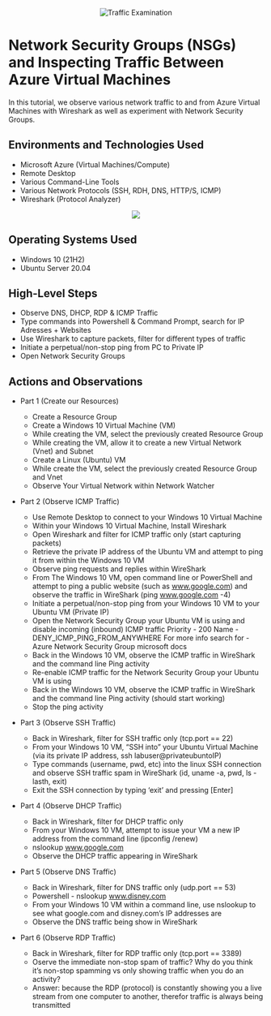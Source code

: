 <p align="center">
<img src="https://i.imgur.com/Ua7udoS.png" alt="Traffic Examination"/>
</p>

<h1>Network Security Groups (NSGs) and Inspecting Traffic Between Azure Virtual Machines</h1>
In this tutorial, we observe various network traffic to and from Azure Virtual Machines with Wireshark as well as experiment with Network Security Groups. <br />


<h2>Environments and Technologies Used</h2>

- Microsoft Azure (Virtual Machines/Compute)
- Remote Desktop
- Various Command-Line Tools
- Various Network Protocols (SSH, RDH, DNS, HTTP/S, ICMP)
- Wireshark (Protocol Analyzer)
<p align="center">
<img src="[Wireshark](https://user-images.githubusercontent.com/128350155/227862713-4cdaa254-1cfe-4320-9fb8-09b0c1aff472.jpg" />
<p/>
<h2>Operating Systems Used </h2>

- Windows 10 (21H2)
- Ubuntu Server 20.04

<h2>High-Level Steps</h2>
 
 - Observe DNS, DHCP, RDP & ICMP Traffic
 - Type commands into Powershell & Command Prompt, search for IP Adresses + Websites
 - Use Wireshark to capture packets, filter for different types of traffic
 - Initiate a perpetual/non-stop ping from PC to Private IP
 - Open Network Security Groups
 
 <h2>Actions and Observations</h2>
 
- Part 1 (Create our Resources)
  - Create a Resource Group
  - Create a Windows 10 Virtual Machine (VM)
  - While creating the VM, select the previously created Resource Group
  - While creating the VM, allow it to create a new Virtual Network (Vnet) and Subnet
  - Create a Linux (Ubuntu) VM
  - While create the VM, select the previously created Resource Group and Vnet
  - Observe Your Virtual Network within Network Watcher

- Part 2 (Observe ICMP Traffic)
  - Use Remote Desktop to connect to your Windows 10 Virtual Machine
  - Within your Windows 10 Virtual Machine, Install Wireshark
  - Open Wireshark and filter for ICMP traffic only (start capturing packets)
  - Retrieve the private IP address of the Ubuntu VM and attempt to ping it from within the Windows 10 VM
  - Observe ping requests and replies within WireShark
  - From The Windows 10 VM, open command line or PowerShell and attempt to ping a public website (such as www.google.com) and observe the traffic in WireShark (ping www.google.com -4)
  - Initiate a perpetual/non-stop ping from your Windows 10 VM to your Ubuntu VM (Private IP)
  - Open the Network Security Group your Ubuntu VM is using and disable incoming (inbound) ICMP traffic
Priority - 200
Name - DENY_ICMP_PING_FROM_ANYWHERE
For more info search for - Azure Network Security Group microsoft docs
  - Back in the Windows 10 VM, observe the ICMP traffic in WireShark and the command line Ping activity
  - Re-enable ICMP traffic for the Network Security Group your Ubuntu VM is using
  - Back in the Windows 10 VM, observe the ICMP traffic in WireShark and the command line Ping activity (should start working)
  - Stop the ping activity

- Part 3 (Observe SSH Traffic)
  - Back in Wireshark, filter for SSH traffic only (tcp.port == 22)
  - From your Windows 10 VM, “SSH into” your Ubuntu Virtual Machine (via its private IP address, ssh labuser@privateubuntoIP)
  - Type commands (username, pwd, etc) into the linux SSH connection and observe SSH traffic spam in WireShark (id, uname -a, pwd, ls -lasth, exit)
  - Exit the SSH connection by typing ‘exit’ and pressing [Enter] 

- Part 4 (Observe DHCP Traffic)
  - Back in Wireshark, filter for DHCP traffic only 
  - From your Windows 10 VM, attempt to issue your VM a new IP address from the command line (ipconfig /renew) 
  - nslookup www.google.com
  - Observe the DHCP traffic appearing in WireShark

- Part 5 (Observe DNS Traffic)
  - Back in Wireshark, filter for DNS traffic only (udp.port == 53)
  - Powershell - nslookup www.disney.com
  - From your Windows 10 VM within a command line, use nslookup to see what google.com and disney.com’s IP addresses are
  - Observe the DNS traffic being show in WireShark

- Part 6 (Observe RDP Traffic)
  - Back in Wireshark, filter for RDP traffic only (tcp.port == 3389)
  - Oserve the immediate non-stop spam of traffic? Why do you think it’s non-stop spamming vs only showing traffic when you do an activity?
  - Answer: because the RDP (protocol) is constantly showing you a live stream from one computer to another, therefor traffic is always being transmitted
  
